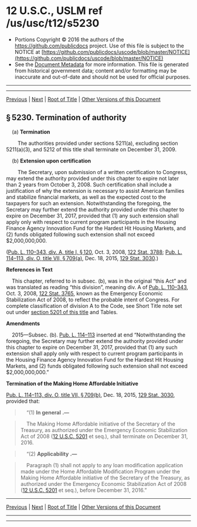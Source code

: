 ---
---

# 12 U.S.C., USLM ref /us/usc/t12/s5230

* Portions Copyright © 2016 the authors of the https://github.com/publicdocs project.
  Use of this file is subject to the NOTICE at [https://github.com/publicdocs/uscode/blob/master/NOTICE](https://github.com/publicdocs/uscode/blob/master/NOTICE)
* See the [Document Metadata](././../../../../..//README.md) for more information.
  This file is generated from historical government data; content and/or formatting may be inaccurate and out-of-date and should not be used for official purposes.

----------
----------

[Previous](./../../../../..//us/usc/t12/ch52/schI/m__us_usc_t12_s5229.md) | [Next](./../../../../..//us/usc/t12/ch52/schI/m__us_usc_t12_s5231.md) | [Root of Title](./../../../../../) | [Other Versions of this Document](https://publicdocs.github.io/go/links?ns=uslm&ref=%2Fus%2Fusc%2Ft12%2Fs5230)

## § 5230. Termination of authority

    (a) __Termination__ 

        The authorities provided under sections 5211(a), excluding section 5211(a)(3), and 5212 of this title shall terminate on December 31, 2009.

    (b) __Extension upon certification__ 

        The Secretary, upon submission of a written certification to Congress, may extend the authority provided under this chapter to expire not later than 2 years from October 3, 2008. Such certification shall include a justification of why the extension is necessary to assist American families and stabilize financial markets, as well as the expected cost to the taxpayers for such an extension. Notwithstanding the foregoing, the Secretary may further extend the authority provided under this chapter to expire on December 31, 2017, provided that (1) any such extension shall apply only with respect to current program participants in the Housing Finance Agency Innovation Fund for the Hardest Hit Housing Markets, and (2) funds obligated following such extension shall not exceed $2,000,000,000.

([Pub. L. 110–343, div. A, title I, § 120][/us/pl/110/343/s120], Oct. 3, 2008, [122 Stat. 3788][/us/stat/122/3788]; [Pub. L. 114–113, div. O, title VII, § 709(a)][/us/pl/114/113/s709/a], Dec. 18, 2015, [129 Stat. 3030][/us/stat/129/3030].)

 __References in Text__ 

    This chapter, referred to in subsec. (b), was in the original “this Act” and was translated as reading “this division”, meaning div. A of [Pub. L. 110–343][/us/pl/110/343], Oct. 3, 2008, [122 Stat. 3765][/us/stat/122/3765], known as the Emergency Economic Stabilization Act of 2008, to reflect the probable intent of Congress. For complete classification of division A to the Code, see Short Title note set out under [section 5201 of this title][/us/usc/t12/s5201] and Tables.

 __Amendments__ 

    2015—Subsec. (b). [Pub. L. 114–113][/us/pl/114/113] inserted at end “Notwithstanding the foregoing, the Secretary may further extend the authority provided under this chapter to expire on December 31, 2017, provided that (1) any such extension shall apply only with respect to current program participants in the Housing Finance Agency Innovation Fund for the Hardest Hit Housing Markets, and (2) funds obligated following such extension shall not exceed $2,000,000,000.”

 __Termination of the Making Home Affordable Initiative__ 

[Pub. L. 114–113, div. O, title VII, § 709(b)][/us/pl/114/113/s709/b], Dec. 18, 2015, [129 Stat. 3030][/us/stat/129/3030], provided that:

>     “(1)  __In general__  __.—__ 

>     The Making Home Affordable initiative of the Secretary of the Treasury, as authorized under the Emergency Economic Stabilization Act of 2008 ([12 U.S.C. 5201][/us/usc/t12/s5201] et seq.), shall terminate on December 31, 2016.

>     “(2)  __Applicability__  __.—__ 

>     Paragraph (1) shall not apply to any loan modification application made under the Home Affordable Modification Program under the Making Home Affordable initiative of the Secretary of the Treasury, as authorized under the Emergency Economic Stabilization Act of 2008 ([12 U.S.C. 5201][/us/usc/t12/s5201] et seq.), before December 31, 2016.”

----------

[Previous](./../../../../..//us/usc/t12/ch52/schI/m__us_usc_t12_s5229.md) | [Next](./../../../../..//us/usc/t12/ch52/schI/m__us_usc_t12_s5231.md) | [Root of Title](./../../../../../) | [Other Versions of this Document](https://publicdocs.github.io/go/links?ns=uslm&ref=%2Fus%2Fusc%2Ft12%2Fs5230)

----------
----------

[/us/pl/110/343/s120]: https://publicdocs.github.io/go/links?ns=uslm&ref=%2Fus%2Fpl%2F110%2F343%2Fs120
[/us/stat/122/3788]: https://publicdocs.github.io/go/links?ns=uslm&ref=%2Fus%2Fstat%2F122%2F3788
[/us/pl/114/113/s709/a]: https://publicdocs.github.io/go/links?ns=uslm&ref=%2Fus%2Fpl%2F114%2F113%2Fs709%2Fa
[/us/stat/129/3030]: https://publicdocs.github.io/go/links?ns=uslm&ref=%2Fus%2Fstat%2F129%2F3030
[/us/pl/110/343]: https://publicdocs.github.io/go/links?ns=uslm&ref=%2Fus%2Fpl%2F110%2F343
[/us/stat/122/3765]: https://publicdocs.github.io/go/links?ns=uslm&ref=%2Fus%2Fstat%2F122%2F3765
[/us/usc/t12/s5201]: https://publicdocs.github.io/go/links?ns=uslm&ref=%2Fus%2Fusc%2Ft12%2Fs5201
[/us/pl/114/113]: https://publicdocs.github.io/go/links?ns=uslm&ref=%2Fus%2Fpl%2F114%2F113
[/us/pl/114/113/s709/b]: https://publicdocs.github.io/go/links?ns=uslm&ref=%2Fus%2Fpl%2F114%2F113%2Fs709%2Fb
[/us/stat/129/3030]: https://publicdocs.github.io/go/links?ns=uslm&ref=%2Fus%2Fstat%2F129%2F3030
[/us/usc/t12/s5201]: https://publicdocs.github.io/go/links?ns=uslm&ref=%2Fus%2Fusc%2Ft12%2Fs5201
[/us/usc/t12/s5201]: https://publicdocs.github.io/go/links?ns=uslm&ref=%2Fus%2Fusc%2Ft12%2Fs5201


